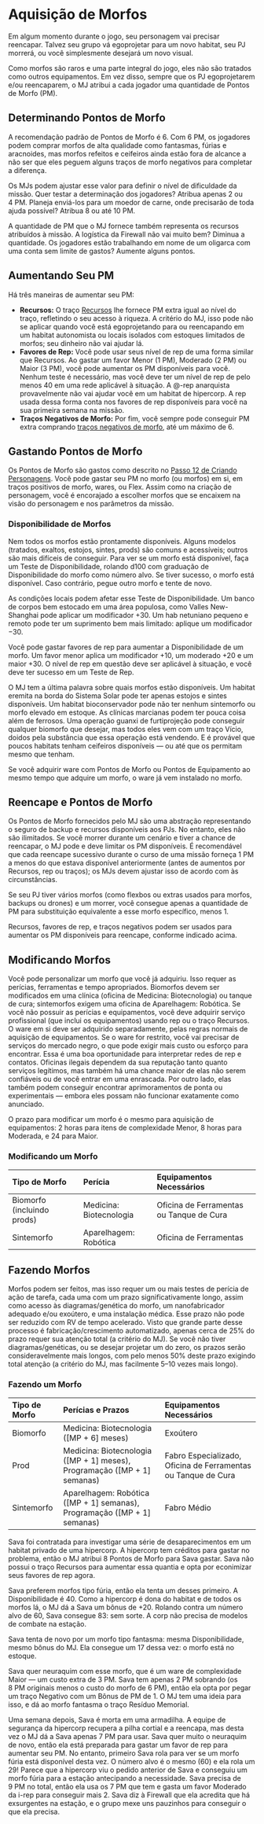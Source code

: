 # Aquisição de Morfos

Em algum momento durante o jogo, seu personagem vai precisar reencapar. Talvez seu grupo vá egoprojetar para um novo habitat, seu PJ morrerá, ou você simplesmente desejará um novo visual.

Como morfos são raros e uma parte integral do jogo, eles não são tratados como outros equipamentos. Em vez disso, sempre que os PJ egoprojetarem e/ou reencaparem, o MJ atribui a cada jogador uma quantidade de Pontos de Morfo (PM).

## Determinando Pontos de Morfo

A recomendação padrão de Pontos de Morfo é 6. Com 6&nbsp;PM, os jogadores podem comprar morfos de alta qualidade como fantasmas, fúrias e aracnoides, mas morfos refeitos e ceifeiros ainda estão fora de alcance a não ser que eles peguem alguns traços de morfo negativos para completar a diferença.

Os MJs podem ajustar esse valor para definir o nível de dificuldade da missão. Quer testar a determinação dos jogadores? Atribua apenas 2 ou 4&nbsp;PM. Planeja enviá-los para um moedor de carne, onde precisarão de toda ajuda possível? Atribua 8 ou até 10&nbsp;PM.

A quantidade de PM que o MJ fornece também representa os recursos atribuídos à missão. A logística da Firewall não vai muito bem? Diminua a quantidade. Os jogadores estão trabalhando em nome de um oligarca com uma conta sem limite de gastos? Aumente alguns pontos.

## Aumentando Seu PM

Há três maneiras de aumentar seu PM:

- **Recursos:** O traço [Recursos](../04/28-traits.md#resources) lhe fornece PM extra igual ao nível do traço, refletindo o seu acesso à riqueza. A critério do MJ, isso pode não se aplicar quando você está egoprojetando para ou reencapando em um habitat autonomista ou locais isolados com estoques limitados de morfos; seu dinheiro não vai ajudar lá.
- **Favores de Rep:** Você pode usar seus nível de rep de uma forma similar que Recursos. Ao gastar um favor Menor (1&nbsp;PM), Moderado (2&nbsp;PM) ou Maior (3&nbsp;PM), você pode aumentar os PM disponíveis para você. Nenhum teste é necessário, mas você deve ter um nível de rep de pelo menos 40 em uma rede aplicável à situação. A @-rep anarquista provavelmente não vai ajudar você em um habitat de hipercorp. A rep usada dessa forma conta nos favores de rep disponíveis para você na sua primeira semana na missão.
- **Traços Negativos de Morfo:** Por fim, você sempre pode conseguir PM extra comprando [traços negativos de morfo](../04/28-traits.md#negative-traits), até um máximo de 6.

## Gastando Pontos de Morfo

Os Pontos de Morfo são gastos como descrito no [Passo 12 de Criando Personagens](../04/15-step-12-starting-morph-gear.md). Você pode gastar seu PM no morfo (ou morfos) em si, em traços positivos de morfo, wares, ou Flex. Assim como na criação de personagem, você é encorajado a escolher morfos que se encaixem na visão do personagem e nos parâmetros da missão.

### Disponibilidade de Morfos

Nem todos os morfos estão prontamente disponíveis. Alguns modelos (tratados, exaltos, estojos, sintes, prods) são comuns e acessíveis; outros são mais difíceis de conseguir. Para ver se um morfo está disponível, faça um Teste de Disponibilidade, rolando d100 com graduação de Disponibilidade do morfo como número alvo. Se tiver sucesso, o morfo está disponível. Caso contrário, pegue outro morfo e tente de novo.

As condições locais podem afetar esse Teste de Disponibilidade. Um banco de corpos bem estocado em uma área populosa, como Valles New-Shanghai pode aplicar um modificador +30. Um hab netuniano pequeno e remoto pode ter um suprimento bem mais limitado: aplique um modificador −30.

Você pode gastar favores de rep para aumentar a Disponibilidade de um morfo. Um favor menor aplica um modificador +10, um moderado +20 e um maior +30. O nível de rep em questão deve ser aplicável à situação, e você deve ter sucesso em um Teste de Rep.

O MJ tem a última palavra sobre quais morfos estão disponíveis. Um habitat eremita na borda do Sistema Solar pode ter apenas estojos e sintes disponíveis. Um habitat bioconservador pode não ter nenhum sintemorfo ou morfo elevado em estoque. As clínicas marcianas podem ter pouca coisa além de ferrosos. Uma operação guanxi de furtiprojeção pode conseguir qualquer biomorfo que desejar, mas todos eles vem com um traço Vício, doidos pela substância que essa operação está vendendo. E é provável que poucos habitats tenham ceifeiros disponíveis — ou até que os permitam mesmo que tenham.

Se você adquirir ware com Pontos de Morfo ou Pontos de Equipamento ao mesmo tempo que adquire um morfo, o ware já vem instalado no morfo.

## Reencape e Pontos de Morfo

Os Pontos de Morfo fornecidos pelo MJ são uma abstração representando o seguro de backup e recursos disponíveis aos PJs. No entanto, eles não são ilimitados. Se você morrer durante um cenário e tiver a chance de reencapar, o MJ pode e deve limitar os PM disponíveis. É recomendável que cada reencape sucessivo durante o curso de uma missão forneça 1 PM a menos do que estava disponível anteriormente (antes de aumentos por Recursos, rep ou traços); os MJs devem ajustar isso de acordo com às circunstâncias.

Se seu PJ tiver vários morfos (como flexbos ou extras usados para morfos, backups ou drones) e um morrer, você consegue apenas a quantidade de PM para substituição equivalente a esse morfo específico, menos 1.

Recursos, favores de rep, e traços negativos podem ser usados para aumentar os PM disponíveis para reencape, conforme indicado acima.

## Modificando Morfos

Você pode personalizar um morfo que você já adquiriu. Isso requer as perícias, ferramentas e tempo apropriados. Biomorfos devem ser modificados em uma clínica (oficina de Medicina: Biotecnologia) ou tanque de cura; sintemorfos exigem uma oficina de Aparelhagem: Robótica. Se você não possuir as perícias e equipamentos, você deve adquirir serviço profissional (que inclui os equipamentos) usando rep ou o traço Recursos. O ware em si deve ser adquirido separadamente, pelas regras normais de aquisição de equipamentos. Se o ware for restrito, você vai precisar de serviços do mercado negro, o que pode exigir mais custo ou esforço para encontrar. Essa é uma boa oportunidade para interpretar redes de rep e contatos. Oficinas ilegais dependem da sua reputação tanto quanto serviços legítimos, mas também há uma chance maior de elas não serem confiáveis ou de você entrar em uma enrascada. Por outro lado, elas também podem conseguir encontrar aprimoramentos de ponta ou experimentais — embora eles possam não funcionar exatamente como anunciado.

O prazo para modificar um morfo é o mesmo para aquisição de equipamentos: 2 horas para itens de complexidade Menor, 8 horas para Moderada, e 24 para Maior.

<!-- CLEANED blockquote class="table" -->

### Modificando um Morfo

| Tipo de Morfo              | Perícia                 | Equipamentos Necessários                 |
|:-------------------------- |:----------------------- |:---------------------------------------- |
| Biomorfo (incluindo prods) | Medicina: Biotecnologia | Oficina de Ferramentas ou Tanque de Cura |
| Sintemorfo                 | Aparelhagem: Robótica   | Oficina de Ferramentas                   |

<!-- CLEANED /blockquote -->

## Fazendo Morfos

Morfos podem ser feitos, mas isso requer um ou mais testes de perícia de ação de tarefa, cada uma com um prazo significativamente longo, assim como acesso às diagramas/genética do morfo, um nanofabricador adequado e/ou exoútero, e uma instalação médica. Esse prazo não pode ser reduzido com RV de tempo acelerado. Visto que grande parte desse processo é fabricação/crescimento automatizado, apenas cerca de 25% do prazo requer sua atenção total (a critério do MJ). Se você não tiver diagramas/genéticas, ou se desejar projetar um do zero, os prazos serão consideravelmente mais longos, com pelo menos 50% deste prazo exigindo total atenção (a critério do MJ, mas facilmente 5–10 vezes mais longo).

<!-- CLEANED blockquote class="table" -->

### Fazendo um Morfo

| Tipo de Morfo | Perícias e Prazos                                                                                              | Equipamentos Necessários                                      |
|:------------- |:-------------------------------------------------------------------------------------------------------------- |:------------------------------------------------------------- |
| Biomorfo      | Medicina: Biotecnologia (\[MP + 6\] meses)                                                                   | Exoútero                                                      |
| Prod          | Medicina: Biotecnologia (\[MP + 1\] meses), <!-- CLEANED wbr -->Programação (\[MP + 1\] semanas) | Fabro Especializado, Oficina de Ferramentas ou Tanque de Cura |
| Sintemorfo    | Aparelhagem: Robótica (\[MP + 1\] semanas), <!-- CLEANED wbr -->Programação (\[MP + 1\] semanas) | Fabro Médio                                                   |

<!-- CLEANED /blockquote -->

<!-- CLEANED blockquote -->

Sava foi contratada para investigar uma série de desaparecimentos em um habitat privado de uma hipercorp. A hipercorp tem créditos para gastar no problema, então o MJ atribui 8 Pontos de Morfo para Sava gastar. Sava não possui o traço Recursos para aumentar essa quantia e opta por econimizar seus favores de rep agora.

Sava preferem morfos tipo fúria, então ela tenta um desses primeiro. A Disponibilidade é 40. Como a hipercorp é dona do habitat e de todos os morfos lá, o MJ dá a Sava um bônus de +20. Rolando contra um número alvo de 60, Sava consegue 83: sem sorte. A corp não precisa de modelos de combate na estação.

Sava tenta de novo por um morfo tipo fantasma: mesma Disponibilidade, mesmo bônus do MJ. Ela consegue um 17 dessa vez: o morfo está no estoque.

Sava quer neuraquim com esse morfo, que é um ware de complexidade Maior — um custo extra de 3&nbsp;PM. Sava tem apenas 2&nbsp;PM sobrando (os 8&nbsp;PM originais menos o custo do morfo de 6&nbsp;PM), então ela opta por pegar um traço Negativo com um Bônus de PM de 1. O MJ tem uma ideia para isso, e dá ao morfo fantasma o traço Resíduo Memorial.

Uma semana depois, Sava é morta em uma armadilha. A equipe de segurança da hipercorp recupera a pilha cortial e a reencapa, mas desta vez o MJ dá a Sava apenas 7&nbsp;PM para usar. Sava quer muito o neuraquim de novo, então ela está preparada para gastar um favor de rep para aumentar seu PM. No entanto, primeiro Sava rola para ver se um morfo fúria está disponível desta vez. O número alvo é o mesmo (60) e ela rola um 29! Parece que a hipercorp viu o pedido anterior de Sava e conseguiu um morfo fúria para a estação antecipando a necessidade. Sava precisa de 9&nbsp;PM no total, então ela usa os 7&nbsp;PM que tem e gasta um favor Moderado da i-rep para conseguir mais 2. Sava diz à Firewall que ela acredita que há exsurgentes na estação, e o grupo mexe uns pauzinhos para conseguir o que ela precisa.

<!-- CLEANED /blockquote -->
